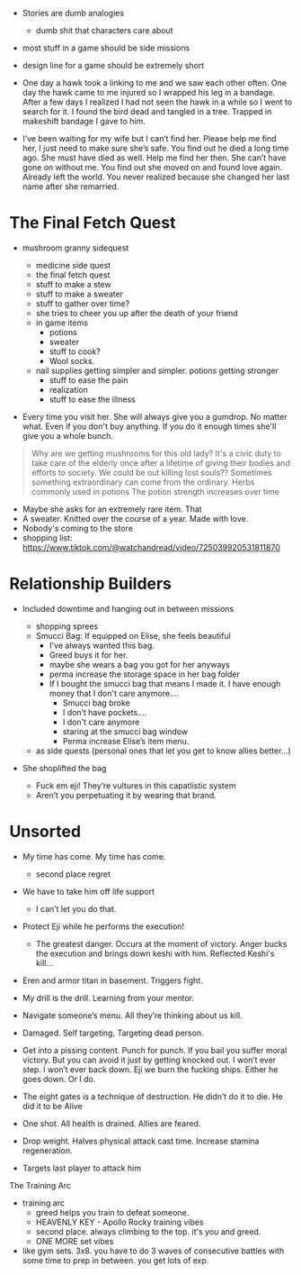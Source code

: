 - Stories are dumb analogies
	- dumb shit that characters care about
- most stuff in a game should be side missions
- design line for a game should be extremely short

- One day a hawk took a linking to me and we saw each other often. One day the hawk came to me injured so I wrapped his leg in a bandage. After a few days I realized I had not seen the hawk in a while so I went to search for it. I found the bird dead and tangled in a tree. Trapped in makeshift bandage I gave to him. 

- I’ve been waiting for my wife but I can’t find her. Please help me find her, I just need to make sure she’s safe. You find out he died a long time ago. She must have died as well. Help me find her then. She can’t have gone on without me. You find out she moved on and found love again. Already left the world. You never realized because she changed her last name after she remarried.  

# The Final Fetch Quest
- mushroom granny sidequest
	- medicine side quest
	- the final fetch quest
	- stuff to make a stew 
	- stuff to make a sweater
	- stuff to gather over time?
	- she tries to cheer you up after the death of your friend
	- in game items
		- potions
		- sweater
		- stuff to cook?
		- Wool socks. 
	- nail supplies getting simpler and simpler. potions getting stronger
		- stuff to ease the pain
		- realization
		- stuff to ease the illness

- Every time you visit her. She will always give you a gumdrop. No matter what. Even if you don't buy anything. If you do it enough times she'll give you a whole bunch. 

> Why are we getting mushrooms for this old lady?
> It's a civic duty to take care of the elderly once after a lifetime of giving their bodies and efforts to society.
> We could be out killing lost souls??
> Sometimes something extraordinary can come from the ordinary. 
> Herbs commonly used in potions 
> The potion strength increases over time



- Maybe she asks for an extremely rare item. That 
- A sweater. Knitted over the course of a year. Made with love. 
- Nobody's coming to the store
- shopping list: https://www.tiktok.com/@watchandread/video/725039920531811870

# Relationship Builders
- Included downtime and hanging out in between missions
	- shopping sprees
	- Smucci Bag: If equipped on Elise, she feels beautiful
		- I've always wanted this bag. 
		- Greed buys it for her. 
		- maybe she wears a bag you got for her anyways
		- perma increase the storage space in her bag folder
		- If I bought the smucci bag that means I made it. I have enough money that I don't care anymore....
			- Smucci bag broke
			- I don’t have pockets…. 
			- I don't care anymore
			- staring at the smucci bag window
			- Perma increase Elise’s item menu. 
	- as side quests (personal ones that let you get to know allies better...)

- She shoplifted the bag
	- Fuck em eji! They’re vultures in this capatlistic system
	- Aren’t you perpetuating it by wearing that brand. 


# Unsorted

- My time has come. My time has come.
	- second place regret

- We have to take him off life support
	- I can’t let you do that. 

- Protect Eji while he performs the execution!
	- The greatest danger. Occurs at the moment of victory. Anger bucks the execution and brings down keshi with him. Reflected Keshi's kill...
- Eren and armor titan in basement. Triggers fight.
- My drill is the drill. Learning from your mentor. 
- Navigate someone’s menu. All they’re thinking about us kill.  
- Damaged. Self targeting. Targeting dead person.
- Get into a pissing content. Punch for punch. If you bail you suffer moral victory. But you can avoid it just by getting knocked out. I won’t ever step. I won’t ever back down. Eji we burn the fucking ships. Either he goes down. Or I do. 
- The eight gates is a technique of destruction. He didn’t do it to die. He did it to be Alive 
- One shot. All health is drained. Allies are feared. 
- Drop weight. Halves physical attack cast time. Increase stamina regeneration.
- Targets last player to attack him


The Training Arc

- training arc
	- greed helps you train to defeat someone.
	- HEAVENLY KEY - Apollo Rocky training vibes
	- second place. always climbing to the top. it's you and greed. 
	- ONE MORE set vibes
- like gym sets. 3x8.  you have to do 3 waves of consecutive battles with some time to prep in between. you get lots of exp. 